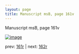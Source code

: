 ```yaml
---
layout: page
title: Manuscript msB, page 161v
---
```


Manuscript msB, page 161v

[![image](http://www.homermultitext.org/iipsrv?OBJ=IIP,1.0&FIF=/project/homer/pyramidal/deepzoom/hmt/vbbifolio/v1/vb_161v_162r.tif&WID=100&CVT=JPEG)](http://www.homermultitext.org/ict2/?urn=urn:cite2:hmt:vbbifolio.v1:vb_161v_162r)

prev:  [161r](../161r) | next:  [162r](../162r)

